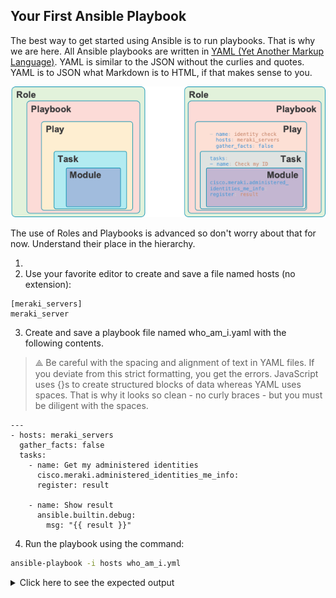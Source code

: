 ## Your First Ansible Playbook

The best way to get started using Ansible is to run playbooks. That is why we are here.
All Ansible playbooks are written in [YAML (Yet Another Markup Language)](https://yaml.org/). YAML is similar to the JSON without the curlies and quotes. YAML is to JSON what Markdown is to HTML, if that makes sense to you.

![Ansible-Playbooks](images/Ansible-Playbooks.png)

The use of Roles and Playbooks is advanced so don't worry about that for now. Understand their place in the hierarchy.

1. 
2. Use your favorite editor to create and save a file named hosts (no extension):
```
[meraki_servers]
meraki_server
```
3. Create and save a playbook file named who_am_i.yaml with the following contents.

> ⟁ Be careful with the spacing and alignment of text in YAML files. If you deviate from this strict formatting, you get the errors. JavaScript uses {}s to create structured blocks of data whereas YAML uses spaces. That is why it looks so clean - no curly braces - but you must be diligent with the spaces.


```
---
- hosts: meraki_servers
  gather_facts: false
  tasks:
    - name: Get my administered identities
      cisco.meraki.administered_identities_me_info:
      register: result

    - name: Show result
      ansible.builtin.debug:
        msg: "{{ result }}"
```

4. Run the playbook using the command:

```bash
ansible-playbook -i hosts who_am_i.yml
```

<details><summary>Click here to see the expected output</summary>
<pre><code>
PLAY [meraki_servers] ***************************************************************************************************************************************************************************************

TASK [Get my administered identities] ***********************************************************************************************************************************************************************
ok: [meraki_server]

TASK [Show result] ******************************************************************************************************************************************************************************************
ok: [meraki_server] => {
    "msg": {
        "changed": false,
        "failed": false,
        "meraki_response": {
            "authentication": {
                "api": {
                    "key": {
                        "created": true
                    }
                },
                "mode": "email",
                "saml": {
                    "enabled": false
                },
                "twoFactor": {
                    "enabled": false
                }
            },
            "email": "devnetmerakiadmin@cisco.com",
            "lastUsedDashboardAt": "2023-01-31T16:18:46.000000Z",
            "name": "DevNet Meraki Admin"
        },
        "result": ""
    }
}

PLAY RECAP **************************************************************************************************************************************************************************************************
meraki_server              : ok=2    changed=0    unreachable=0    failed=0    skipped=0    rescued=0    ignored=0</code></pre>
</details> 
